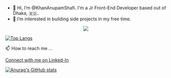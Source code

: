 - 👋 Hi, I’m @KhanAnupamShafi. I'm a Jr Front-End Developer based out of Dhaka, 🇧🇩..
- 👀 I’m interested in building side projects in my free time.

<p align="center">

 <a href="https://github.com/KhanAbupam.Shafi/LICENSE">
    <img src="https://img.shields.io/github/license/ryo-ma/github-profile-trophy"/> 
  </a>
</p>


[![Top Langs](https://github-readme-stats.vercel.app/api/top-langs/?username=KhanAnupamShafi)](https://github.com/anuraghazra/github-readme-stats)

📫 How to reach me ...

[Connect with me on Linked-In](https://www.linkedin.com/in/khan-anupam-shafi-0486431ba/)


[![Anurag's GitHub stats](https://github-readme-stats.vercel.app/api?username=KhanAnupamShafi&hide=contribs&show_icons=true&theme=radical)](https://github.com/anuraghazra/github-readme-stats)

<!---
KhanAnupamShafi/KhanAnupamShafi is a ✨ special ✨ repository because its `README.md` (this file) appears on your GitHub profile.
You can click the Preview link to take a look at your changes.
--->
